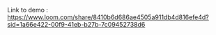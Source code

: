 Link to demo : https://www.loom.com/share/8410b6d686ae4505a911db4d816efe4d?sid=1a66e422-00f9-41eb-b27b-7c09452738d6

